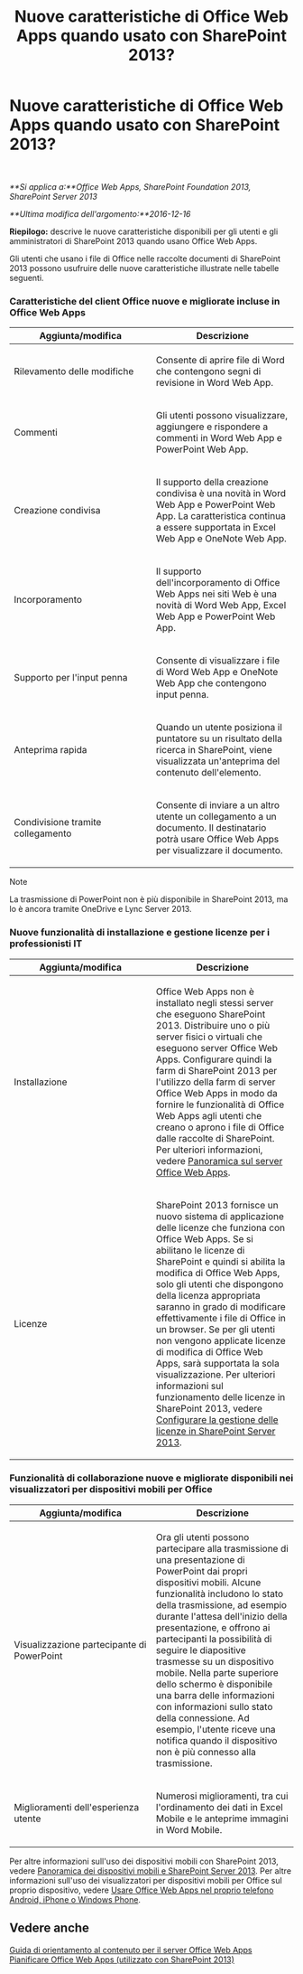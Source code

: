 ﻿---
title: Nuove caratteristiche di Office Web Apps quando usato con SharePoint 2013?
TOCTitle: Nuove caratteristiche di Office Web Apps quando usato con SharePoint 2013?
ms:assetid: fc26f45c-fdd2-45be-a924-c8a1c0a5924c
ms:mtpsurl: https://technet.microsoft.com/it-it/library/Dn455087(v=office.15)
ms:contentKeyID: 59152165
ms.date: 12/18/2017
mtps_version: v=office.15
ms.translationtype: HT
---

# Nuove caratteristiche di Office Web Apps quando usato con SharePoint 2013?

 

_**Si applica a:**Office Web Apps, SharePoint Foundation 2013, SharePoint Server 2013_

_**Ultima modifica dell'argomento:**2016-12-16_

**Riepilogo:** descrive le nuove caratteristiche disponibili per gli utenti e gli amministratori di SharePoint 2013 quando usano Office Web Apps.


Gli utenti che usano i file di Office nelle raccolte documenti di SharePoint 2013 possono usufruire delle nuove caratteristiche illustrate nelle tabelle seguenti.

### Caratteristiche del client Office nuove e migliorate incluse in Office Web Apps

<table>
<colgroup>
<col style="width: 50%" />
<col style="width: 50%" />
</colgroup>
<thead>
<tr class="header">
<th>Aggiunta/modifica</th>
<th>Descrizione</th>
</tr>
</thead>
<tbody>
<tr class="odd">
<td><p>Rilevamento delle modifiche</p></td>
<td><p>Consente di aprire file di Word che contengono segni di revisione in Word Web App.</p></td>
</tr>
<tr class="even">
<td><p>Commenti</p></td>
<td><p>Gli utenti possono visualizzare, aggiungere e rispondere a commenti in Word Web App e PowerPoint Web App.</p></td>
</tr>
<tr class="odd">
<td><p>Creazione condivisa</p></td>
<td><p>Il supporto della creazione condivisa è una novità in Word Web App e PowerPoint Web App. La caratteristica continua a essere supportata in Excel Web App e OneNote Web App.</p></td>
</tr>
<tr class="even">
<td><p>Incorporamento</p></td>
<td><p>Il supporto dell'incorporamento di Office Web Apps nei siti Web è una novità di Word Web App, Excel Web App e PowerPoint Web App.</p></td>
</tr>
<tr class="odd">
<td><p>Supporto per l'input penna</p></td>
<td><p>Consente di visualizzare i file di Word Web App e OneNote Web App che contengono input penna.</p></td>
</tr>
<tr class="even">
<td><p>Anteprima rapida</p></td>
<td><p>Quando un utente posiziona il puntatore su un risultato della ricerca in SharePoint, viene visualizzata un'anteprima del contenuto dell'elemento.</p></td>
</tr>
<tr class="odd">
<td><p>Condivisione tramite collegamento</p></td>
<td><p>Consente di inviare a un altro utente un collegamento a un documento. Il destinatario potrà usare Office Web Apps per visualizzare il documento.</p></td>
</tr>
</tbody>
</table>



> [!NOTE]
> La trasmissione di PowerPoint non è più disponibile in SharePoint 2013, ma lo è ancora tramite OneDrive e Lync Server 2013.



### Nuove funzionalità di installazione e gestione licenze per i professionisti IT

<table>
<colgroup>
<col style="width: 50%" />
<col style="width: 50%" />
</colgroup>
<thead>
<tr class="header">
<th>Aggiunta/modifica</th>
<th>Descrizione</th>
</tr>
</thead>
<tbody>
<tr class="odd">
<td><p>Installazione</p></td>
<td><p>Office Web Apps non è installato negli stessi server che eseguono SharePoint 2013. Distribuire uno o più server fisici o virtuali che eseguono server Office Web Apps. Configurare quindi la farm di SharePoint 2013 per l'utilizzo della farm di server Office Web Apps in modo da fornire le funzionalità di Office Web Apps agli utenti che creano o aprono i file di Office dalle raccolte di SharePoint. Per ulteriori informazioni, vedere <a href="office-web-apps-server-overview.md">Panoramica sul server Office Web Apps</a>.</p></td>
</tr>
<tr class="even">
<td><p>Licenze</p></td>
<td><p>SharePoint 2013 fornisce un nuovo sistema di applicazione delle licenze che funziona con Office Web Apps. Se si abilitano le licenze di SharePoint e quindi si abilita la modifica di Office Web Apps, solo gli utenti che dispongono della licenza appropriata saranno in grado di modificare effettivamente i file di Office in un browser. Se per gli utenti non vengono applicate licenze di modifica di Office Web Apps, sarà supportata la sola visualizzazione. Per ulteriori informazioni sul funzionamento delle licenze in SharePoint 2013, vedere <a href="https://technet.microsoft.com/it-it/library/jj219627(v=office.15)">Configurare la gestione delle licenze in SharePoint Server 2013</a>.</p></td>
</tr>
</tbody>
</table>


### Funzionalità di collaborazione nuove e migliorate disponibili nei visualizzatori per dispositivi mobili per Office

<table>
<colgroup>
<col style="width: 50%" />
<col style="width: 50%" />
</colgroup>
<thead>
<tr class="header">
<th>Aggiunta/modifica</th>
<th>Descrizione</th>
</tr>
</thead>
<tbody>
<tr class="odd">
<td><p>Visualizzazione partecipante di PowerPoint</p></td>
<td><p>Ora gli utenti possono partecipare alla trasmissione di una presentazione di PowerPoint dai propri dispositivi mobili. Alcune funzionalità includono lo stato della trasmissione, ad esempio durante l'attesa dell'inizio della presentazione, e offrono ai partecipanti la possibilità di seguire le diapositive trasmesse su un dispositivo mobile. Nella parte superiore dello schermo è disponibile una barra delle informazioni con informazioni sullo stato della connessione. Ad esempio, l'utente riceve una notifica quando il dispositivo non è più connesso alla trasmissione.</p></td>
</tr>
<tr class="even">
<td><p>Miglioramenti dell'esperienza utente</p></td>
<td><p>Numerosi miglioramenti, tra cui l'ordinamento dei dati in Excel Mobile e le anteprime immagini in Word Mobile.</p></td>
</tr>
</tbody>
</table>


Per altre informazioni sull'uso dei dispositivi mobili con SharePoint 2013, vedere [Panoramica dei dispositivi mobili e SharePoint Server 2013](https://technet.microsoft.com/it-it/library/fp161351\(v=office.15\)). Per altre informazioni sull'uso dei visualizzatori per dispositivi mobili per Office sul proprio dispositivo, vedere [Usare Office Web Apps nel proprio telefono Android, iPhone o Windows Phone](http://go.microsoft.com/fwlink/p/?linkid=271045).

## Vedere anche


[Guida di orientamento al contenuto per il server Office Web Apps](content-roadmap-for-office-web-apps-server.md)  
[Pianificare Office Web Apps (utilizzato con SharePoint 2013)](plan-office-web-apps-used-with-sharepoint-2013.md)  
  

[](plan-office-web-apps-used-with-sharepoint-2013.md)

